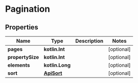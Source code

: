 
# Pagination

## Properties
Name | Type | Description | Notes
------------ | ------------- | ------------- | -------------
**pages** | **kotlin.Int** |  |  [optional]
**propertySize** | **kotlin.Int** |  |  [optional]
**elements** | **kotlin.Long** |  |  [optional]
**sort** | [**ApiSort**](ApiSort.md) |  |  [optional]



